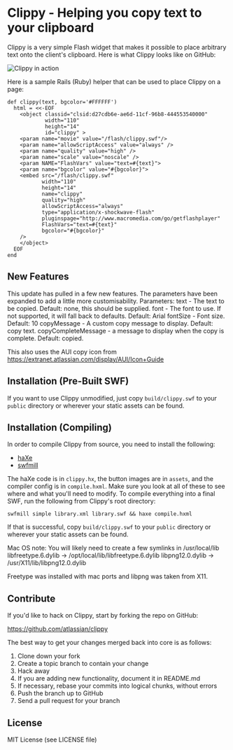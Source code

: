 Clippy - Helping you copy text to your clipboard
================================================

Clippy is a very simple Flash widget that makes it possible to place arbitrary
text onto the client's clipboard. Here is what Clippy looks like on GitHub:

![Clippy in action](http://img.skitch.com/20090213-cjiawnwig8udf5a6qf1c45cne8.png)

Here is a sample Rails (Ruby) helper that can be used to place Clippy on a
page:

    def clippy(text, bgcolor='#FFFFFF')
      html = <<-EOF
        <object classid="clsid:d27cdb6e-ae6d-11cf-96b8-444553540000"
                width="110"
                height="14"
                id="clippy" >
        <param name="movie" value="/flash/clippy.swf"/>
        <param name="allowScriptAccess" value="always" />
        <param name="quality" value="high" />
        <param name="scale" value="noscale" />
        <param NAME="FlashVars" value="text=#{text}">
        <param name="bgcolor" value="#{bgcolor}">
        <embed src="/flash/clippy.swf"
               width="110"
               height="14"
               name="clippy"
               quality="high"
               allowScriptAccess="always"
               type="application/x-shockwave-flash"
               pluginspage="http://www.macromedia.com/go/getflashplayer"
               FlashVars="text=#{text}"
               bgcolor="#{bgcolor}"
        />
        </object>
      EOF
    end

New Features
------------
This update has pulled in a few new features. 
The parameters have been expanded to add a little more customisability.
Parameters:
text - The text to be copied.  Default: none, this should be supplied.
font - The font to use.  If not supported, it will fall back to defaults.  Default: Arial
fontSize - Font size.  Default: 10
copyMessage - A custom copy message to display. Default: copy text.
copyCompleteMessage - a message to display when the copy is complete. Default: copied.

This also uses the AUI copy icon from https://extranet.atlassian.com/display/AUI/Icon+Guide   


Installation (Pre-Built SWF)
---------------------------

If you want to use Clippy unmodified, just copy `build/clippy.swf` to your
`public` directory or wherever your static assets can be found.

Installation (Compiling)
------------------------

In order to compile Clippy from source, you need to install the following:

* [haXe](http://haxe.org/)
* [swfmill](http://swfmill.org/)

The haXe code is in `clippy.hx`, the button images are in `assets`, and the
compiler config is in `compile.hxml`. Make sure you look at all of these to
see where and what you'll need to modify. To compile everything into a final
SWF, run the following from Clippy's root directory:

    swfmill simple library.xml library.swf && haxe compile.hxml

If that is successful, copy `build/clippy.swf` to your `public` directory or wherever your static assets can be found.

Mac OS note:
You will likely need to create a few symlinks in /usr/local/lib
  libfreetype.6.dylib -> /opt/local/lib/libfreetype.6.dylib
  libpng12.0.dylib -> /usr/X11/lib/libpng12.0.dylib

Freetype was installed with mac ports and libpng was taken from X11.


Contribute
----------

If you'd like to hack on Clippy, start by forking the repo on GitHub:

https://github.com/atlassian/clippy

The best way to get your changes merged back into core is as follows:

1. Clone down your fork
1. Create a topic branch to contain your change
1. Hack away
1. If you are adding new functionality, document it in README.md
1. If necessary, rebase your commits into logical chunks, without errors
1. Push the branch up to GitHub
1. Send a pull request for your branch

License
-------

MIT License (see LICENSE file)